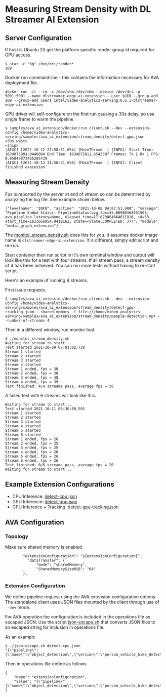 # Measuring Stream Density with DL Streamer AI Extension

## Server Configuration
If host is Ubuntu 20 get the platform specific render group id required for GPU access.
```
$ stat -c "%g" /dev/dri/render*
109
```
Docker run command line - this contains the information necessary for AVA deployment file.
```
docker run -it --rm -v /dev/shm:/dev/shm --device /dev/dri -p 5001:5001 --name dlstreamer-edge-ai-extension --user $UID --group-add 109 --group-add users intel/video-analytics-serving:0.6.1-dlstreamer-edge-ai-extension
```

GPU driver will self-configure on the first run causing a 30s delay, so use single frame to warm the pipeline.
```
$ samples/ava_ai_extension/docker/run_client.sh --dev --extension-config /home/video-analytics-serving/samples/ava_ai_extension/stream_density/detect-gpu.json
<30s wait>
<snip>
[AIXC] [2021-10-12 21:58:31,654] [MainThread  ] [INFO]: Start Time: 1634075891.8440084 End Time: 1634075911.6543307 Frames: Tx 1 Rx 1 FPS: 0.05047873455205729
[AIXC] [2021-10-12 21:58:31,656] [MainThread  ] [INFO]: Client finished execution
```

## Measuring Stream Density
Fps is reported by the server at end of stream so can be determined by analyzing the log file. See example shown below.
```
{"levelname": "INFO", "asctime": "2021-10-08 04:07:51,980", "message": "Pipeline Ended Status: PipelineStatus(avg_fps=35.00980363501508, avg_pipeline_latency=None, elapsed_time=17.023804664611816, id=33, start_time=1633666054.9419162, state=<State.COMPLETED: 3>)", "module": "media_graph_extension"}
```

The [monitor_stream_density.sh](monitor_stream_density.sh) does this for you.
It assumes docker image name is `dlstreamer-edge-ai-extension`. It is different, simply edit script and re-run.

Start container then run script in it's own terminal window and output will look like this for a test with four streams. 
If all stream pass, a stream density of 4 has been achieved. You can run more tests without having to re-start script.

Here's an example of running 4 streams.

First issue requests.
```
$ samples/ava_ai_extension/docker/run_client.sh --dev --extension-config /home/video-analytics-serving/samples/ava_ai_extension/stream_density/detect-gpu-tracking.json --shared-memory -f file:///home/video-analytics-serving/samples/ava_ai_extension/stream_density/people-detection.mp4 --number-of-streams 4
```
Then in a different window, run monitor tool.
```
$ ./monitor_stream_density.sh
Waiting for stream to start...
Test started 2021-10-09 07:01:02,738
Stream 1 started
Stream 2 started
Stream 3 started
Stream 4 started
Stream 1 ended, fps = 38
Stream 2 ended, fps = 38
Stream 3 ended, fps = 38
Stream 4 ended, fps = 39
Test finished: 4/4 streams pass, average fps = 38
```

A failed test with 6 streams will look like this.
```
Waiting for stream to start...
Test started 2021-10-11 06:30:59,503
Stream 1 started
Stream 2 started
Stream 3 started
Stream 4 started
Stream 5 started
Stream 6 started
Stream 1 ended, fps = 26
Stream 2 ended, fps = 25
Stream 3 ended, fps = 25
Stream 4 ended, fps = 26
Stream 5 ended, fps = 26
Stream 6 ended, fps = 26
Test finished: 0/6 streams pass, average fps = 26
Waiting for stream to start...
```

## Example Extension Configurations
* CPU Inference: [detect-cpu.json](detect-cpu.json)
* GPU Inference: [detect-gpu.json](detect-gpu.json)
* GPU Inference + Tracking: [detect-gpu-tracking.json](detect-gpu-tracking.json) 

## AVA Configuration

### Topology
Make sure shared memory is enabled.
```
        "extensionConfiguration": "${extensionConfiguration}",
          "dataTransfer": {
              "mode": "sharedMemory",
              "SharedMemorySizeMiB": "64"
        },
```

### Extension Configuration
We define pipeline request using the AVA extension configuration options. The standalone client uses JSON files mounted by the client through use of `--dev` mode.

For AVA operation the configuration is included in the operations file as escaped JSON. Use the script [json-escape.sh](json-escape.sh) that converts JSON files to an escaped string for inclusion in operations file.

As an example

```
$ ./json-escape.sh detect-cpu.json
"{\"pipeline\":{\"name\":\"object_detection\",\"version\":\"person_vehicle_bike_detection\"}}"
```
Then in operations file define as follows
```
{
    "name": "extensionConfiguration",
    "value": "{\"pipeline\":{\"name\":\"object_detection\",\"version\":\"person_vehicle_bike_detection\"}}"
}
```

